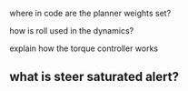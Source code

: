where in code are the planner weights set?


how is roll used in the dynamics?

explain how the torque controller works

what is steer saturated alert?
---





